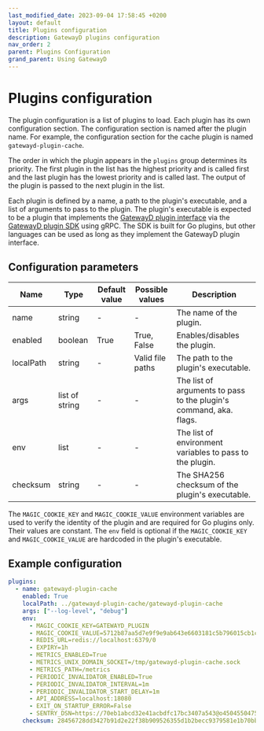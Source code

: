 ```yaml
---
last_modified_date: 2023-09-04 17:58:45 +0200
layout: default
title: Plugins configuration
description: GatewayD plugins configuration
nav_order: 2
parent: Plugins Configuration
grand_parent: Using GatewayD
---
```


# Plugins configuration

The plugin configuration is a list of plugins to load. Each plugin has its own configuration section. The configuration section is named after the plugin name. For example, the configuration section for the cache plugin is named `gatewayd-plugin-cache`.

The order in which the plugin appears in the `plugins` group determines its priority. The first plugin in the list has the highest priority and is called first and the last plugin has the lowest priority and is called last. The output of the plugin is passed to the next plugin in the list.

Each plugin is defined by a name, a path to the plugin's executable, and a list of arguments to pass to the plugin. The plugin's executable is expected to be a plugin that implements the [GatewayD plugin
interface](https://github.com/gatewayd-io/gatewayd-plugin-sdk/blob/main/plugin/v1/plugin.proto) via the [GatewayD plugin SDK](https://github.com/gatewayd-io/gatewayd-plugin-sdk) using gRPC. The SDK is built for Go plugins, but other languages can be used as long as they implement the GatewayD plugin interface.

## Configuration parameters

| Name      | Type           | Default value | Possible values  | Description                                                        |
| --------- | -------------- | ------------- | ---------------- | ------------------------------------------------------------------ |
| name      | string         | -             | -                | The name of the plugin.                                            |
| enabled   | boolean        | True          | True, False      | Enables/disables the plugin.                                       |
| localPath | string         | -             | Valid file paths | The path to the plugin's executable.                               |
| args      | list of string | -             | -                | The list of arguments to pass to the plugin's command, aka. flags. |
| env       | list           | -             | -                | The list of environment variables to pass to the plugin.           |
| checksum  | string         | -             | -                | The SHA256 checksum of the plugin's executable.                    |

The `MAGIC_COOKIE_KEY` and `MAGIC_COOKIE_VALUE` environment variables are used to verify the identity of the plugin and are required for Go plugins only. Their values are constant. The `env` field is optional if the `MAGIC_COOKIE_KEY` and `MAGIC_COOKIE_VALUE` are hardcoded in the plugin's executable.

## Example configuration

```yaml
plugins:
  - name: gatewayd-plugin-cache
    enabled: True
    localPath: ../gatewayd-plugin-cache/gatewayd-plugin-cache
    args: ["--log-level", "debug"]
    env:
      - MAGIC_COOKIE_KEY=GATEWAYD_PLUGIN
      - MAGIC_COOKIE_VALUE=5712b87aa5d7e9f9e9ab643e6603181c5b796015cb1c09d6f5ada882bf2a1872
      - REDIS_URL=redis://localhost:6379/0
      - EXPIRY=1h
      - METRICS_ENABLED=True
      - METRICS_UNIX_DOMAIN_SOCKET=/tmp/gatewayd-plugin-cache.sock
      - METRICS_PATH=/metrics
      - PERIODIC_INVALIDATOR_ENABLED=True
      - PERIODIC_INVALIDATOR_INTERVAL=1m
      - PERIODIC_INVALIDATOR_START_DELAY=1m
      - API_ADDRESS=localhost:18080
      - EXIT_ON_STARTUP_ERROR=False
      - SENTRY_DSN=https://70eb1abcd32e41acbdfc17bc3407a543@o4504550475038720.ingest.sentry.io/4505342961123328
    checksum: 28456728dd3427b91d2e22f38b909526355d1b2becc9379581e1b70bb9495aa9
```
